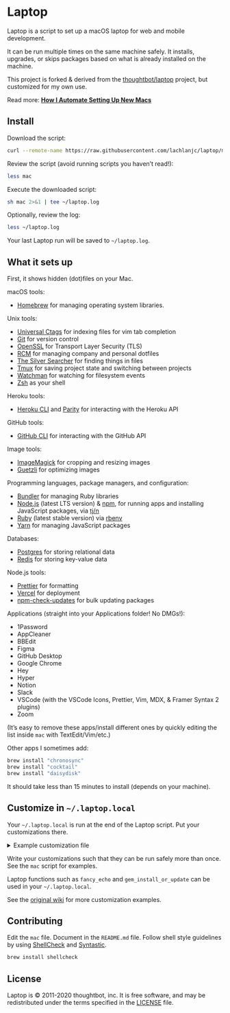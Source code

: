 # Laptop

Laptop is a script to set up a macOS laptop for web and mobile development.

It can be run multiple times on the same machine safely.
It installs, upgrades, or skips packages
based on what is already installed on the machine.

This project is forked & derived from the [thoughtbot/laptop](https://github.com/thoughtbot/laptop) project, but customized for my own use.

Read more: [**How I Automate Setting Up New Macs**](https://notebook.lachlanjc.com/2021-03-02_automate_setting_up_new_macs/)

## Install

Download the script:

```sh
curl --remote-name https://raw.githubusercontent.com/lachlanjc/laptop/main/mac
```

Review the script (avoid running scripts you haven’t read!):

```sh
less mac
```

Execute the downloaded script:

```sh
sh mac 2>&1 | tee ~/laptop.log
```

Optionally, review the log:

```sh
less ~/laptop.log
```

Your last Laptop run will be saved to `~/laptop.log`.

## What it sets up

First, it shows hidden (dot)files on your Mac.

macOS tools:

- [Homebrew] for managing operating system libraries.

[homebrew]: http://brew.sh/

Unix tools:

- [Universal Ctags] for indexing files for vim tab completion
- [Git] for version control
- [OpenSSL] for Transport Layer Security (TLS)
- [RCM] for managing company and personal dotfiles
- [The Silver Searcher] for finding things in files
- [Tmux] for saving project state and switching between projects
- [Watchman] for watching for filesystem events
- [Zsh] as your shell

[universal ctags]: https://ctags.io/
[git]: https://git-scm.com/
[openssl]: https://www.openssl.org/
[rcm]: https://github.com/thoughtbot/rcm
[the silver searcher]: https://github.com/ggreer/the_silver_searcher
[tmux]: http://tmux.github.io/
[watchman]: https://facebook.github.io/watchman/
[zsh]: http://www.zsh.org/

Heroku tools:

- [Heroku CLI] and [Parity] for interacting with the Heroku API

[heroku cli]: https://devcenter.heroku.com/articles/heroku-cli
[parity]: https://github.com/thoughtbot/parity

GitHub tools:

- [GitHub CLI] for interacting with the GitHub API

[github cli]: https://cli.github.com/

Image tools:

- [ImageMagick] for cropping and resizing images
- [Guetzli] for optimizing images

Programming languages, package managers, and configuration:

- [Bundler] for managing Ruby libraries
- [Node.js] (latest LTS version) & [npm], for running apps and installing JavaScript packages, via [tj/n]
- [Ruby] (latest stable version) via [rbenv]
- [Yarn] for managing JavaScript packages

[bundler]: http://bundler.io/
[imagemagick]: http://www.imagemagick.org/
[guetzli]: https://github.com/google/guetzli
[node.js]: http://nodejs.org/
[npm]: https://www.npmjs.org/
[tj/n]: https://github.com/tj/n
[ruby]: https://www.ruby-lang.org/en/
[rbenv]: https://rbenv.org
[yarn]: https://yarnpkg.com/en/

Databases:

- [Postgres] for storing relational data
- [Redis] for storing key-value data

[postgres]: http://www.postgresql.org/
[redis]: http://redis.io/

Node.js tools:

- [Prettier](https://prettier.io) for formatting
- [Vercel](https://vercel.com) for deployment
- [npm-check-updates](https://www.npmjs.com/package/npm-check-updates) for bulk updating packages

Applications (straight into your Applications folder! No DMGs!):

- 1Password
- AppCleaner
- BBEdit
- Figma
- GitHub Desktop
- Google Chrome
- Hey
- Hyper
- Notion
- Slack
- VSCode (with the VSCode Icons, Prettier, Vim, MDX, & Framer Syntax 2 plugins)
- Zoom

(It’s easy to remove these apps/install different ones by quickly editing the list inside `mac` with TextEdit/Vim/etc.)

Other apps I sometimes add:

```sh
brew install "chronosync"
brew install "cocktail"
brew install "daisydisk"
```

It should take less than 15 minutes to install (depends on your machine).

## Customize in `~/.laptop.local`

Your `~/.laptop.local` is run at the end of the Laptop script.
Put your customizations there.

<details>
  <summary>Example customization file</summary>

```sh
#!/bin/sh

brew bundle --file=- <<EOF
brew "Caskroom/cask/dockertoolbox"
brew "go"
brew "ngrok"
brew "watch"
EOF

default_docker_machine() {
  docker-machine ls | grep -Fq "default"
}

if ! default_docker_machine; then
  docker-machine create --driver virtualbox default
fi

default_docker_machine_running() {
  default_docker_machine | grep -Fq "Running"
}

if ! default_docker_machine_running; then
  docker-machine start default
fi

fancy_echo "Cleaning up old Homebrew formulae ..."
brew cleanup
brew cask cleanup

if [ -r "$HOME/.rcrc" ]; then
  fancy_echo "Updating dotfiles ..."
  rcup
fi
```

</details>

Write your customizations such that they can be run safely more than once.
See the `mac` script for examples.

Laptop functions such as `fancy_echo` and
`gem_install_or_update`
can be used in your `~/.laptop.local`.

See the [original wiki](https://github.com/thoughtbot/laptop/wiki)
for more customization examples.

## Contributing

Edit the `mac` file.
Document in the `README.md` file.
Follow shell style guidelines by using [ShellCheck] and [Syntastic].

```sh
brew install shellcheck
```

[shellcheck]: http://www.shellcheck.net/about.html
[syntastic]: https://github.com/scrooloose/syntastic

## License

Laptop is © 2011-2020 thoughtbot, inc.
It is free software,
and may be redistributed under the terms specified in the [LICENSE] file.

[license]: LICENSE
